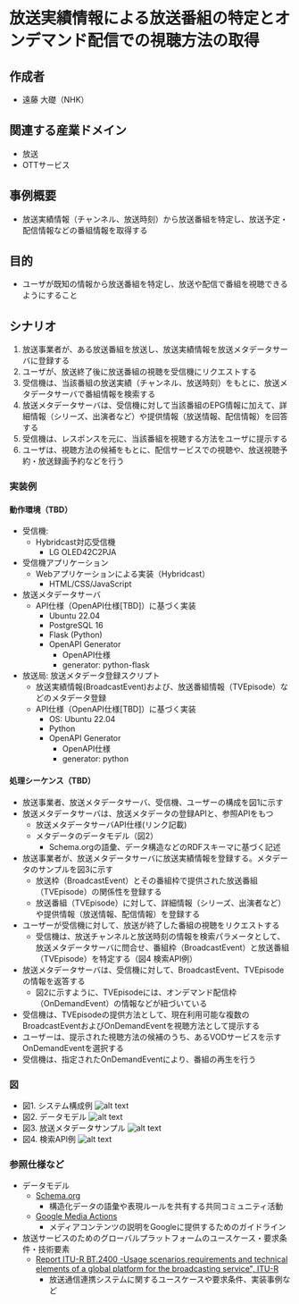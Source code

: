 # 放送実績情報による放送番組の特定とオンデマンド配信での視聴方法の取得

## 作成者
- 遠藤 大礎（NHK）

## 関連する産業ドメイン
- 放送
- OTTサービス

## 事例概要
- 放送実績情報（チャンネル、放送時刻）から放送番組を特定し、放送予定・配信情報などの番組情報を取得する

## 目的
- ユーザが既知の情報から放送番組を特定し、放送や配信で番組を視聴できるようにすること

## シナリオ

1. 放送事業者が、ある放送番組を放送し、放送実績情報を放送メタデータサーバに登録する
2. ユーザが、放送終了後に放送番組の視聴を受信機にリクエストする
3. 受信機は、当該番組の放送実績（チャンネル、放送時刻）をもとに、放送メタデータサーバで番組情報を検索する
4. 放送メタデータサーバは、受信機に対して当該番組のEPG情報に加えて、詳細情報（シリーズ、出演者など）や提供情報（放送情報、配信情報）を回答する
5. 受信機は、レスポンスを元に、当該番組を視聴する方法をユーザに提示する
6. ユーザは、視聴方法の候補をもとに、配信サービスでの視聴や、放送視聴予約・放送録画予約などを行う

### 実装例


#### 動作環境（TBD）
- 受信機: 
  - Hybridcast対応受信機
    - LG OLED42C2PJA
- 受信機アプリケーション
  - Webアプリケーションによる実装（Hybridcast）
    - HTML/CSS/JavaScript
- 放送メタデータサーバ
  - API仕様（OpenAPI仕様[TBD]）に基づく実装
    - Ubuntu 22.04
    - PostgreSQL 16
    - Flask (Python)
    - OpenAPI Generator
      - OpenAPI仕様
      - generator: python-flask 
- 放送局: 放送メタデータ登録スクリプト
  - 放送実績情報(BroadcastEvent)および、放送番組情報（TVEpisode）などのメタデータ登録
  - API仕様（OpenAPI仕様[TBD]）に基づく実装
    - OS: Ubuntu 22.04
    - Python
    - OpenAPI Generator
      - OpenAPI仕様
      - generator: python

#### 処理シーケンス（TBD）
- 放送事業者、放送メタデータサーバ、受信機、ユーザーの構成を図1に示す
- 放送メタデータサーバは、放送メタデータの登録APIと、参照APIをもつ
  - 放送メタデータサーバAPI仕様(リンク記載)
  - メタデータのデータモデル（図2）
    - Schema.orgの語彙、データ構造などのRDFスキーマに基づく記述
- 放送事業者が、放送メタデータサーバに放送実績情報を登録する。メタデータのサンプルを図3に示す
  - 放送枠（BroadcastEvent）とその番組枠で提供された放送番組（TVEpisode）の関係性を登録する
  - 放送番組（TVEpisode）に対して、詳細情報（シリーズ、出演者など）や提供情報（放送情報、配信情報）を登録する
- ユーザーが受信機に対して、放送が終了した番組の視聴をリクエストする
  - 受信機は、放送チャンネルと放送時刻の情報を検索パラメータとして、放送メタデータサーバに問合せ、番組枠（BroadcastEvent）と放送番組（TVEpisode）を特定する（図4 検索API例）
- 放送メタデータサーバは、受信機に対して、BroadcastEvent、TVEpisodeの情報を返答する
  - 図2に示すように、TVEpisodeには、オンデマンド配信枠（OnDemandEvent）の情報などが紐づいている
- 受信機は、TVEpisodeの提供方法として、現在利用可能な複数のBroadcastEventおよびOnDemandEventを視聴方法として提示する
- ユーザーは、提示された視聴方法の候補のうち、あるVODサービスを示すOnDemandEventを選択する
- 受信機は、指定されたOnDemandEventにより、番組の再生を行う

### 図
- 図1. システム構成例
![alt text](https://w3c-cg.github.io/mcm-jp/reports/use-cases/broadcasting-schema.org/configuration.png)
- 図2. データモデル
![alt text](https://w3c-cg.github.io/mcm-jp/reports/use-cases/broadcasting-schema.org/datamodel.png)
- 図3. 放送メタデータサンプル
![alt text](https://w3c-cg.github.io/mcm-jp/reports/use-cases/broadcasting-schema.org/data_sample.png)
- 図4. 検索API例
![alt text](https://w3c-cg.github.io/mcm-jp/reports/use-cases/broadcasting-schema.org/api_sample.png)


### 参照仕様など
- データモデル
  - [Schema.org](https://schema.org/)
    - 構造化データの語彙や表現ルールを共有する共同コミュニティ活動
  - [Google Media Actions](https://developers.google.com/actions/media)
    - メディアコンテンツの説明をGoogleに提供するためのガイドライン
- 放送サービスのためのグローバルプラットフォームのユースケース・要求条件・技術要素
  - [Report ITU-R BT.2400 -Usage scenarios,requirements and technical elements of a global platform for the broadcasting service", ITU-R](https://www.itu.int/pub/R-REP-BT.2400)
    - 放送通信連携システムに関するユースケースや要求条件、実装事例など
  